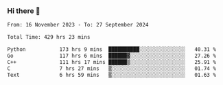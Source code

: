 ### Hi there 👋

<!--
**floyiac/floyiac** is a ✨ _special_ ✨ repository because its `README.md` (this file) appears on your GitHub profile.

Here are some ideas to get you started:

- 🔭 I’m currently working on ...
- 🌱 I’m currently learning ...
- 👯 I’m looking to collaborate on ...
- 🤔 I’m looking for help with ...
- 💬 Ask me about ...
- 📫 How to reach me: ...
- 😄 Pronouns: ...
- ⚡ Fun fact: ...
-->

<!--START_SECTION:waka-->

```txt
From: 16 November 2023 - To: 27 September 2024

Total Time: 429 hrs 23 mins

Python           173 hrs 9 mins  ██████████░░░░░░░░░░░░░░░   40.31 %
Go               117 hrs 6 mins  ██████▓░░░░░░░░░░░░░░░░░░   27.26 %
C++              111 hrs 17 mins ██████▒░░░░░░░░░░░░░░░░░░   25.91 %
C                7 hrs 27 mins   ▒░░░░░░░░░░░░░░░░░░░░░░░░   01.74 %
Text             6 hrs 59 mins   ▒░░░░░░░░░░░░░░░░░░░░░░░░   01.63 %
```

<!--END_SECTION:waka-->
